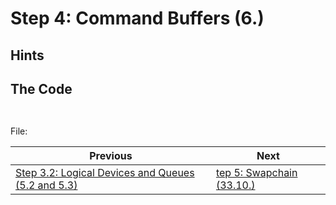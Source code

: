 # **Step 4: Command Buffers (6.)**
## **Hints**

## **The Code**


```C++
    
```

File: [](../Code/)

| Previous | Next |
|---|---|
| [Step 3.2: Logical Devices and Queues (5.2 and 5.3)](logical_devices_and_queues.md) | [tep 5: Swapchain (33.10.)](swapchain.md) |
